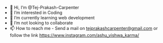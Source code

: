 - 👋 Hi, I’m @Tej-Prakash-Carpenter
- 👀 I’m interested in Coding
- 🌱 I’m currently learning web development
- 💞️ I’m not looking to collaborate
- 📫 How to reach me - Send a mail on tejprakashcarpenter@gmail.com or follow the link https://www.instagram.com/ashu_vishwa_karma/

<!---
Tej-Prakash-Carpenter/Tej-Prakash-Carpenter is a ✨ special ✨ repository because its `README.md` (this file) appears on your GitHub profile.
You can click the Preview link to take a look at your changes.
--->
